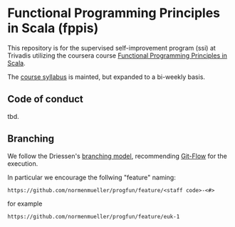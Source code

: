 # Functional Programming Principles in Scala (fppis)

This repository is for the supervised self-improvement program (ssi) at Trivadis utilizing the coursera course [Functional Programming Principles in Scala](https://www.coursera.org/course/progfun).

The [course syllabus](https://www.coursera.org/course/progfun) is mainted, but expanded to a bi-weekly basis.

## Code of conduct

tbd.

## Branching

We follow the Driessen's [branching model](http://nvie.com/posts/a-successful-git-branching-model/), recommending [Git-Flow](http://jeffkreeftmeijer.com/2010/why-arent-you-using-git-flow/) for the execution.

In particular we encourage the follwing "feature" naming:

    https://github.com/normenmueller/progfun/feature/<staff code>-<#>

for example

    https://github.com/normenmueller/progfun/feature/euk-1
